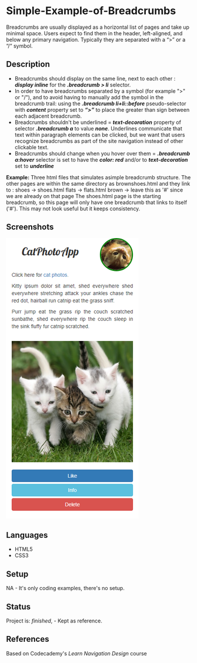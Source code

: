 # Simple-Example-of-Breadcrumbs
Breadcrumbs are usually displayed as a horizontal list of pages and take up minimal space. Users expect to find them in the header, left-aligned, and below any primary navigation. Typically they are separated with a “>” or a “/“ symbol.

## Description
* Breadcrumbs should display on the same line, next to each other : **_display inline_** for the **_.breadcrumb > li_** selector.
* In order to have breadcrumbs separated by a symbol (for example ">" or "/"), and to avoid having to manually add the symbol in the breadcrumb trail: using the **_.breadcrumb li+li::before_** pseudo-selector with **_content_** property set to **_“>”_** to place the greater than sign between each adjacent breadcrumb.
* Breadcrumbs shouldn't be underlined = **_text-decoration_** property of selector **_.breadcrumb a_** to value **_none_**. Underlines communicate that text within paragraph elements can be clicked, but we want that users recognize breadcrumbs as part of the site navigation instead of other clickable text.
* Breadcrumbs should change when you hover over them = **_.breadcrumb a:hover_** selector is set to have the **_color: red_** and/or to **_text-decoration_** set to **_underline_**

**Example:** Three html files that simulates asimple breadcrumb structure. The other pages are within the same directory as brownshoes.html and they link to : 
shoes -> shoes.html
flats -> flats.html
brown -> leave this as '#' since we are already on that page 
The shoes.html page is the starting breadcrumb, so this page will only have one breadcrumb that links to itself ('#'). This may not look useful but it keeps consistency.

## Screenshots
![Example screenshot](screenshot.jpg)

## Languages
* HTML5
* CSS3

## Setup
NA - It's only coding examples, there's no setup.

## Status
Project is:  _finished_, - Kept as reference.

## References
Based on Codecademy's _Learn Navigation Design_ course
